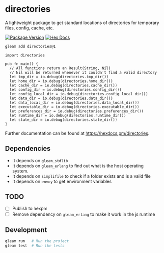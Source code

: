 # directories

A lightweight package to get standard locations of directories for temporary files, config, cache, etc.


[![Package Version](https://img.shields.io/hexpm/v/directories)](https://hex.pm/packages/directories)
[![Hex Docs](https://img.shields.io/badge/hex-docs-ffaff3)](https://hexdocs.pm/directories/)

```sh
gleam add directories@1
```
```gleam
import directories

pub fn main() {
  // All functions return an Result(String, Nil)
  // Nil will be returned whenever it couldn't find a valid directory
  let tmp_dir = io.debug(directories.tmp_dir())
  let home_dir = io.debug(directories.home_dir())
  let cache_dir = io.debug(directories.cache_dir())
  let config_dir = io.debug(directories.config_dir())
  let config_local_dir = io.debug(directories.config_local_dir())
  let data_dir = io.debug(directories.data_dir())
  let data_local_dir = io.debug(directories.data_local_dir())
  let executable_dir = io.debug(directories.executable_dir())
  let preferences_dir = io.debug(directories.preferences_dir())
  let runtime_dir = io.debug(directories.runtime_dir())
  let state_dir = io.debug(directories.state_dir())
}
```

Further documentation can be found at <https://hexdocs.pm/directories>.

## Dependencies
- It depends on `gleam_stdlib`
- It depends on `gleam_erlang` to find out what is the host operating system.
- It depends on `simplifile` to check if a folder exists and is a valid file
- It depends on `envoy` to get environment variables

## TODO
- [ ] Publish to hexpm
- [ ] Remove dependency on `gleam_erlang` to make it work in the js runtime

## Development

```sh
gleam run   # Run the project
gleam test  # Run the tests
```
